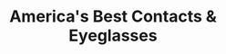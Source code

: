 ---
title: "America's Best Contacts & Eyeglasses"
url: /horseheads/americas-best-contacts-und-eyeglasses/
shop: Optiker
---